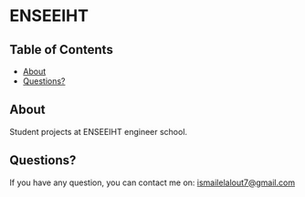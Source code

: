 # ENSEEIHT				

## Table of Contents

- [About](#about)
- [Questions?](#questions)

## About

<p>Student projects at ENSEEIHT engineer school.</p>
        
## Questions?

If you have any question, you can contact me on: ismailelalout7@gmail.com
